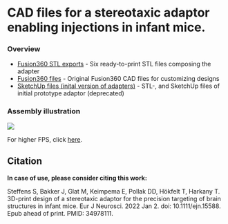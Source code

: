 # CAD files for a stereotaxic adaptor enabling injections in infant mice.

### Overview 
- [Fusion360 STL exports](https://github.com/LoaloaF/stereotaxic-surgery-adapter/tree/main/Fusion360%20STL%20exports "Fusion360 STL exports") - Six ready-to-print STL files composing the adapter
- [Fusion360 files](https://github.com/LoaloaF/stereotaxic-surgery-adapter/tree/main/Fusion360%20files "Fusion360 files") - Original Fusion360 CAD files for customizing designs
- [SketchUp files (inital version of adapters)](https://github.com/LoaloaF/stereotaxic-surgery-adapter/tree/main/SketchUp%20files%20(inital%20version%20of%20adapters)  "SketchUp files (inital version of adapters)") - STL-, and SketchUp files of initial prototype adaptor (deprecated)


### Assembly illustration
![](illustrations/assembly_animation.gif)

For higher FPS, click [here](https://www.youtube.com/watch?v=tv058SZKGwQ&ab_channel=NoWay).

<!-- <a href="http://www.youtube.com/watch?feature=player_embedded&v=tv058SZKGwQ
" target="_blank"><img src="http://img.youtube.com/vi/tv058SZKGwQ/0.jpg" 
alt="IMAGE ALT TEXT" width="640" height="480" border="10" /></a>
 -->
 
## Citation
**In case of use, please consider citing this work:**

Steffens S, Bakker J, Glat M, Keimpema E, Pollak DD, Hökfelt T, Harkany T. 3D-print design of a stereotaxic adaptor for the precision targeting of brain structures in infant mice. Eur J Neurosci. 2022 Jan 2. doi: 10.1111/ejn.15588. Epub ahead of print. PMID: 34978111.
